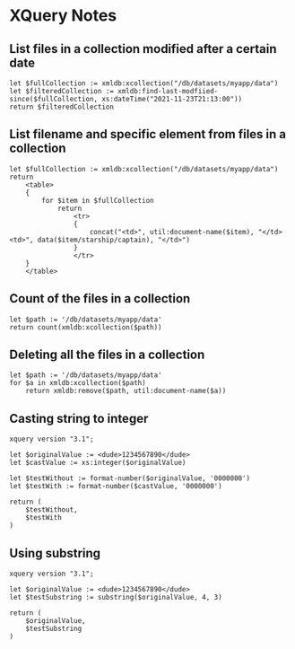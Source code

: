 # XQuery Notes

## List files in a collection modified after a certain date

    let $fullCollection := xmldb:xcollection("/db/datasets/myapp/data")
    let $filteredCollection := xmldb:find-last-modfiied-since($fullCollection, xs:dateTime("2021-11-23T21:13:00"))
    return $filteredCollection

## List filename and specific element from files in a collection

    let $fullCollection := xmldb:xcollection("/db/datasets/myapp/data")
    return
        <table>
        {
            for $item in $fullCollection
                return
                    <tr>
                    {
                        concat("<td>", util:document-name($item), "</td><td>", data($item/starship/captain), "</td>")
                    }
                    </tr>
        }
        </table>

## Count of the files in a collection

    let $path := '/db/datasets/myapp/data'
    return count(xmldb:xcollection($path))

## Deleting all the files in a collection

    let $path := '/db/datasets/myapp/data'
    for $a in xmldb:xcollection($path)
        return xmldb:remove($path, util:document-name($a))

## Casting string to integer

    xquery version "3.1";

    let $originalValue := <dude>1234567890</dude>
    let $castValue := xs:integer($originalValue)

    let $testWithout := format-number($originalValue, '0000000')
    let $testWith := format-number($castValue, '0000000')

    return (
        $testWithout,
        $testWith
    )

## Using substring

    xquery version "3.1";

    let $originalValue := <dude>1234567890</dude>
    let $testSubstring := substring($originalValue, 4, 3)

    return (
        $originalValue,
        $testSubstring
    )

